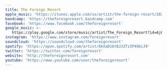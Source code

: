 ```yaml
---
title: The Foreign Resort
apple_music: 'https://itunes.apple.com/us/artist/the-foreign-resort/282292289'
bandcamp: 'https://theforeignresort.bandcamp.com'
facebook: 'https://www.facebook.com/theforeignresort'
google_music: >-
   https://play.google.com/store/music/artist/The_Foreign_Resort?id=Aj6crvnqrdpq2y3kkabqsr4pgby
instagram: 'https://www.instagram.com/foreignresort'
soundcloud: 'https://soundcloud.com/theforeignresort'
spotify: 'https://open.spotify.com/artist/6kXaD1btBJJZTzIP49biJ9'
twitter: 'https://twitter.com/foreignresort'
website: 'http://theforeignresort.com'
youtube: 'https://www.youtube.com/user/theforeignresort'
---
```

